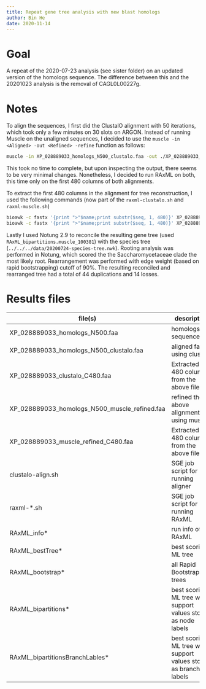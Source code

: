 ```yaml
---
title: Repeat gene tree analysis with new blast homologs
author: Bin He
date: 2020-11-14
---
```

# Goal
A repeat of the 2020-07-23 analysis (see sister folder) on an updated version of the homologs sequence. The difference between this and the 20201023 analysis is the removal of CAGL0L00227g.

# Notes
To align the sequences, I first did the ClustalO alignment with 50 iterations, which took only a few minutes on 30 slots on ARGON. Instead of running Muscle on the unaligned sequences, I decided to use the `muscle -in <Aligned> -out <Refined> -refine` function as follows:
```bash
muscle -in XP_028889033_homologs_N500_clustalo.faa -out ./XP_028889033_homologs_N500_muscle_refined.faa -refine
```

This took no time to complete, but upon inspecting the output, there seems to be very minimal changes. Nonetheless, I decided to run RAxML on both, this time only on the first 480 columns of both alignments.

To extract the first 480 columns in the alignment for tree reconstruction, I used the following commands (now part of the `raxml-clustalo.sh` and `raxml-muscle.sh`)

```bash
bioawk -c fastx '{print ">"$name;print substr($seq, 1, 480)}' XP_028889033_homologs_N500_clustalo.faa > XP_028889033_clustalo_C480.faa
bioawk -c fastx '{print ">"$name;print substr($seq, 1, 480)}' XP_028889033_homologs_N500_muscle_refined.faa > XP_028889033_muscle_refined_C480.faa
```

Lastly I used Notung 2.9 to reconcile the resulting gene tree (used `RAxML_bipartitions.muscle_100381`) with the species tree (`../../../data/20200724-species-tree.nwk`). Rooting analysis was performed in Notung, which scored the the Saccharomycetaceae clade the most likely root. Rearrangement was performed with edge weight (based on rapid bootstrapping) cutoff of 90%. The resulting reconciled and rearranged tree had a total of 44 duplications and 14 losses.

# Results files
file(s) | description | source 
------- | ----------- | ------
XP_028889033_homologs_N500.faa | homologs sequences | copied from `../blast/`
XP_028889033_homologs_N500_clustalo.faa | aligned fasta using clustalo | result from clustalo-align.sh
XP_028889033_clustalo_C480.faa | Extracted first 480 columns from the above file | See above for command
XP_028889033_homologs_N500_muscle_refined.faa | refined the above alignment using muscle | `muscle -in XP_028889033_homologs_N500.faa -out XP_028889033_homologs_N500_muscle_refined.faa -refine`
XP_028889033_muscle_refined_C480.faa | Extracted first 480 columns from the above file | See above for command
clustalo-align.sh | SGE job script for running aligner | custom, HB
raxml-*.sh | SGE job script for running RAxML | custom, HB
RAxML_info* | run info of RAxML | RAxML
RAxML_bestTree* | best scoring ML tree | RAxML
RAxML_bootstrap* | all Rapid Bootstrapping trees | RAxML
RAxML_bipartitions* | best scoring ML tree with support values stored as node labels | RAxML
RAxML_bipartitionsBranchLables* | best scoring ML tree with support values stored as branch labels | RAxML, not supported by FigTree


